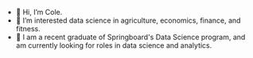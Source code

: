 - 👋 Hi, I’m Cole.
- 👀 I’m interested data science in agriculture, economics, finance, and fitness.
- 🌱 I am a recent graduate of Springboard's Data Science program, and am currently looking for roles in data science and analytics.

<!---
fromo19/fromo19 is a ✨ special ✨ repository because its `README.md` (this file) appears on your GitHub profile.
You can click the Preview link to take a look at your changes.
--->
